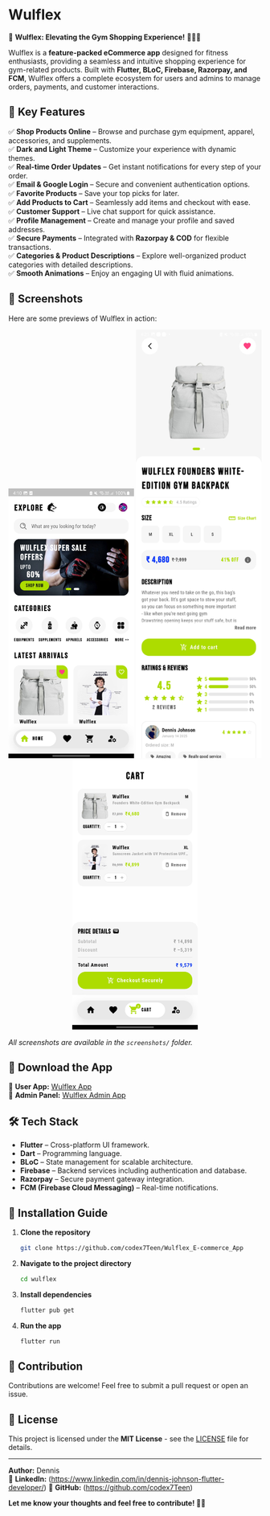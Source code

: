 # Wulflex

🚀 **Wulflex: Elevating the Gym Shopping Experience!** 🏋️‍♂️🔥

Wulflex is a **feature-packed eCommerce app** designed for fitness enthusiasts, providing a seamless and intuitive shopping experience for gym-related products. Built with **Flutter, BLoC, Firebase, Razorpay, and FCM**, Wulflex offers a complete ecosystem for users and admins to manage orders, payments, and customer interactions.

## 📌 Key Features
✅ **Shop Products Online** – Browse and purchase gym equipment, apparel, accessories, and supplements.  
✅ **Dark and Light Theme** – Customize your experience with dynamic themes.  
✅ **Real-time Order Updates** – Get instant notifications for every step of your order.  
✅ **Email & Google Login** – Secure and convenient authentication options.  
✅ **Favorite Products** – Save your top picks for later.  
✅ **Add Products to Cart** – Seamlessly add items and checkout with ease.  
✅ **Customer Support** – Live chat support for quick assistance.  
✅ **Profile Management** – Create and manage your profile and saved addresses.  
✅ **Secure Payments** – Integrated with **Razorpay & COD** for flexible transactions.  
✅ **Categories & Product Descriptions** – Explore well-organized product categories with detailed descriptions.  
✅ **Smooth Animations** – Enjoy an engaging UI with fluid animations.  

## 📸 Screenshots
Here are some previews of Wulflex in action:

<p align="center">
  <img src="screenshots/Screenshot_20250114_161013.jpg" width="250"> 
  <img src="screenshots/Screenshot_20250114_162139.jpg" width="250"> 
  <img src="screenshots/Screenshot_20250114_161225.jpg" width="250"> 
</p>

_All screenshots are available in the `screenshots/` folder._

## 📲 Download the App
🔗 **User App:** [Wulflex App](https://www.amazon.com/dp/B0DT47LW78)  
🔗 **Admin Panel:** [Wulflex Admin App](https://www.amazon.com/dp/B0DT1JDCT8)  

## 🛠️ Tech Stack
- **Flutter** – Cross-platform UI framework.
- **Dart** – Programming language.
- **BLoC** – State management for scalable architecture.
- **Firebase** – Backend services including authentication and database.
- **Razorpay** – Secure payment gateway integration.
- **FCM (Firebase Cloud Messaging)** – Real-time notifications.

## 🚀 Installation Guide
1. **Clone the repository**
   ```sh
   git clone https://github.com/codex7Teen/Wulflex_E-commerce_App
   ```
2. **Navigate to the project directory**
   ```sh
   cd wulflex
   ```
3. **Install dependencies**
   ```sh
   flutter pub get
   ```
4. **Run the app**
   ```sh
   flutter run
   ```

## 🤝 Contribution
Contributions are welcome! Feel free to submit a pull request or open an issue.

## 📜 License
This project is licensed under the **MIT License** - see the [LICENSE](LICENSE) file for details.

---
**Author:** Dennis  
📌 **LinkedIn:** (https://www.linkedin.com/in/dennis-johnson-flutter-developer/)
📌 **GitHub:** (https://github.com/codex7Teen)

**Let me know your thoughts and feel free to contribute! 🚀🔥**
